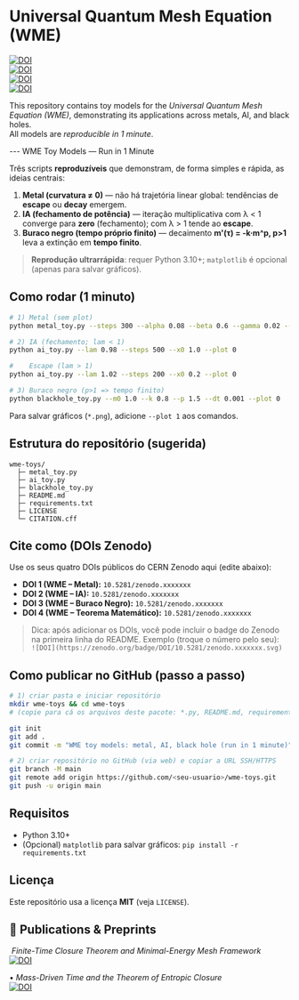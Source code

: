 # Universal Quantum Mesh Equation (WME)

[![DOI](https://zenodo.org/badge/DOI/10.5281/zenodo.17180764.svg)](https://doi.org/10.5281/zenodo.17180764)  
[![DOI](https://zenodo.org/badge/DOI/10.5281/zenodo.17181035.svg)](https://doi.org/10.5281/zenodo.17181035)  
[![DOI](https://zenodo.org/badge/DOI/10.5281/zenodo.17186420.svg)](https://doi.org/10.5281/zenodo.17186420)  
[![DOI](https://zenodo.org/badge/DOI/10.5281/zenodo.17186773.svg)](https://doi.org/10.5281/zenodo.17186773)

This repository contains toy models for the *Universal Quantum Mesh Equation (WME)*, demonstrating its applications across metals, AI, and black holes.  
All models are *reproducible in 1 minute*.

--- WME Toy Models — Run in 1 Minute

Três scripts **reproduzíveis** que demonstram, de forma simples e rápida, as ideias centrais:
1. **Metal (curvatura ≠ 0)** — não há trajetória linear global: tendências de **escape** ou **decay** emergem.
2. **IA (fechamento de potência)** — iteração multiplicativa com λ < 1 converge para **zero** (fechamento); com λ > 1 tende ao **escape**.
3. **Buraco negro (tempo próprio finito)** — decaimento **m'(τ) = -k·m^p, p>1** leva a extinção em **tempo finito**.

> **Reprodução ultrarrápida**: requer Python 3.10+; `matplotlib` é opcional (apenas para salvar gráficos).

## Como rodar (1 minuto)

```bash
# 1) Metal (sem plot)
python metal_toy.py --steps 300 --alpha 0.08 --beta 0.6 --gamma 0.02 --plot 0

# 2) IA (fechamento; lam < 1)
python ai_toy.py --lam 0.98 --steps 500 --x0 1.0 --plot 0

#    Escape (lam > 1)
python ai_toy.py --lam 1.02 --steps 200 --x0 0.2 --plot 0

# 3) Buraco negro (p>1 => tempo finito)
python blackhole_toy.py --m0 1.0 --k 0.8 --p 1.5 --dt 0.001 --plot 0
```

Para salvar gráficos (`*.png`), adicione `--plot 1` aos comandos.

## Estrutura do repositório (sugerida)

```
wme-toys/
  ├─ metal_toy.py
  ├─ ai_toy.py
  ├─ blackhole_toy.py
  ├─ README.md
  ├─ requirements.txt
  ├─ LICENSE
  └─ CITATION.cff
```

## Cite como (DOIs Zenodo)

Use os seus quatro DOIs públicos do CERN Zenodo aqui (edite abaixo):
- **DOI 1 (WME – Metal):** `10.5281/zenodo.xxxxxxx`
- **DOI 2 (WME – IA):** `10.5281/zenodo.xxxxxxx`
- **DOI 3 (WME – Buraco Negro):** `10.5281/zenodo.xxxxxxx`
- **DOI 4 (WME – Teorema Matemático):** `10.5281/zenodo.xxxxxxx`

> Dica: após adicionar os DOIs, você pode incluir o badge do Zenodo na primeira linha do README. Exemplo (troque o número pelo seu):  
> `![DOI](https://zenodo.org/badge/DOI/10.5281/zenodo.xxxxxxx.svg)`

## Como publicar no GitHub (passo a passo)

```bash
# 1) criar pasta e iniciar repositório
mkdir wme-toys && cd wme-toys
# (copie para cá os arquivos deste pacote: *.py, README.md, requirements.txt, LICENSE, CITATION.cff)

git init
git add .
git commit -m "WME toy models: metal, AI, black hole (run in 1 minute)"

# 2) criar repositório no GitHub (via web) e copiar a URL SSH/HTTPS
git branch -M main
git remote add origin https://github.com/<seu-usuario>/wme-toys.git
git push -u origin main
```

## Requisitos

- Python 3.10+
- (Opcional) `matplotlib` para salvar gráficos: `pip install -r requirements.txt`

## Licença
Este repositório usa a licença **MIT** (veja `LICENSE`).


## 📄 Publications & Preprints
⁠  ⁠*Finite-Time Closure Theorem and Minimal-Energy Mesh Framework*  
  [![DOI](https://zenodo.org/badge/DOI/10.5281/zenodo.17216874.svg)](https://doi.org/10.5281/zenodo.17216874)

•⁠  ⁠*Mass-Driven Time and the Theorem of Entropic Closure*  
  [![DOI](https://zenodo.org/badge/DOI/10.5281/zenodo.17216258.svg)](https://doi.org/10.5281/zenodo.17216258)

